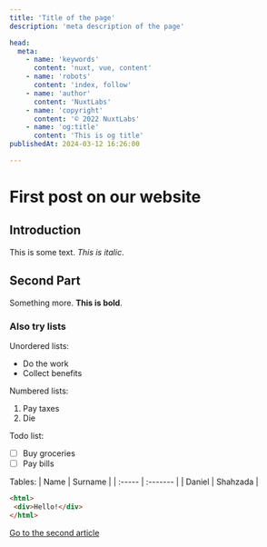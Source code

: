 ```yaml
---
title: 'Title of the page'
description: 'meta description of the page'

head:
  meta:
    - name: 'keywords'
      content: 'nuxt, vue, content'
    - name: 'robots'
      content: 'index, follow'
    - name: 'author'
      content: 'NuxtLabs'
    - name: 'copyright'
      content: '© 2022 NuxtLabs'
    - name: 'og:title'
      content: 'This is og title'
publishedAt: 2024-03-12 16:26:00

---
```


# First post on our website

## Introduction

This is some text. *This is italic*.

## Second Part

Something more. **This is bold**.

### Also try lists

Unordered lists:

- Do the work
- Collect benefits

Numbered lists:

 1. Pay taxes
 2. Die

Todo list:

- [ ] Buy groceries
- [ ] Pay bills

Tables:
| Name   | Surname  |
| :----- | :------- |
| Daniel | Shahzada |

```html
<html>
 <div>Hello!</div>
</html>
```

[Go to the second article](/blog/second)